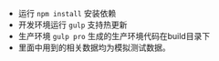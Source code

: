 
* 运行 `npm install` 安装依赖
* 开发环境运行 `gulp` 支持热更新
* 生产环境 `gulp pro` 生成的生产环境代码在build目录下
* 里面中用到的相关数据均为模拟测试数据。
